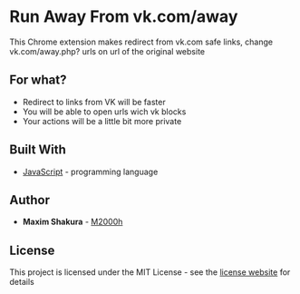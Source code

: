 # Run Away From vk.com/away

This Chrome extension makes redirect from vk.com safe links, change vk.com/away.php? urls on url of the original website

## For what?

* Redirect to links from VK will be faster 
* You will be able to open urls wich vk blocks
* Your actions will be a little bit more private

## Built With

* [JavaScript](https://www.javascript.com/) - programming language

## Author

* **Maxim Shakura** - [M2000h](https://github.com/M2000h)

## License

This project is licensed under the MIT License - see the [license website](https://opensource.org/licenses/MIT) for details
